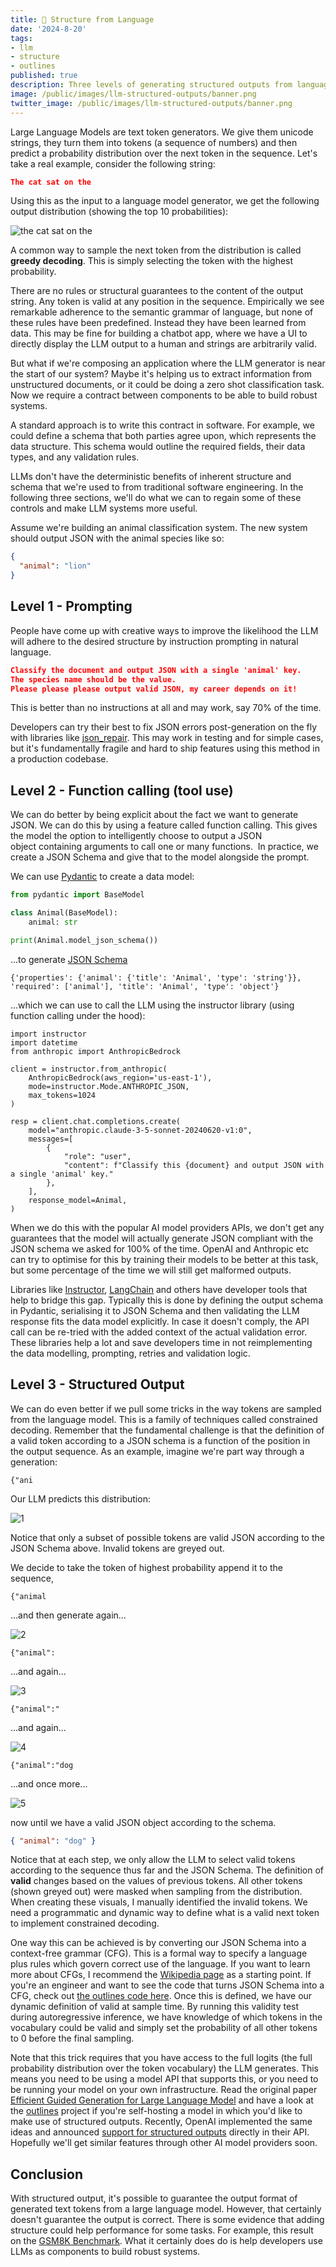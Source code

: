 ```yaml
---
title: 🧱 Structure from Language
date: '2024-8-20'
tags: 
- llm
- structure
- outlines
published: true
description: Three levels of generating structured outputs from language models.
image: /public/images/llm-structured-outputs/banner.png
twitter_image: /public/images/llm-structured-outputs/banner.png
---
```


Large Language Models are text token generators.
We give them unicode strings, they turn them into tokens (a sequence of numbers) and then predict a probability distribution over the next token in the sequence.
Let's take a real example, consider the following string:

```json
The cat sat on the
```

Using this as the input to a language model generator, we get the following output distribution (showing the top 10 probabilities):

<Image alt="the cat sat on the" src="/public/images/llm-structured-outputs/0.png" width={1000} height={500} />

A common way to sample the next token from the distribution is called **greedy decoding**.
This is simply selecting the token with the highest probability.

There are no rules or structural guarantees to the content of the output string.
Any token is valid at any position in the sequence.
Empirically we see remarkable adherence to the semantic grammar of language, but none of these rules have been predefined.
Instead they have been learned from data.
This may be fine for building a chatbot app, where we have a UI to directly display the LLM output to a human and strings are arbitrarily valid.

But what if we're composing an application where the LLM generator is near the start of our system?
Maybe it's helping us to extract information from unstructured documents, or it could be doing a zero shot classification task.
Now we require a contract between components to be able to build robust systems.

A standard approach is to write this contract in software.
For example, we could define a schema that both parties agree upon, which represents the data structure.
This schema would outline the required fields, their data types, and any validation rules.

LLMs don't have the deterministic benefits of inherent structure and schema that we're used to from traditional software engineering.
In the following three sections, we'll do what we can to regain some of these controls and make LLM systems more useful.

Assume we're building an animal classification system.
The new system should output JSON with the animal species like so:

```json
{
  "animal": "lion"
}
```

## Level 1 - Prompting

People have come up with creative ways to improve the likelihood the LLM will adhere to the desired structure by instruction prompting in natural language.

```json
Classify the document and output JSON with a single 'animal' key.
The species name should be the value.
Please please please output valid JSON, my career depends on it!
```

This is better than no instructions at all and may work, say 70% of the time.

Developers can try their best to fix JSON errors post-generation on the fly with libraries like [json_repair](https://github.com/mangiucugna/json_repair).
This may work in testing and for simple cases, but it's fundamentally fragile and hard to ship features using this method in a production codebase.

## Level 2 - Function calling (tool use)

We can do better by being explicit about the fact we want to generate JSON. We can do this by using a feature called function calling.
This gives the model the option to intelligently choose to output a JSON object containing arguments to call one or many functions. 
In practice, we create a JSON Schema and give that to the model alongside the prompt.

We can use [Pydantic](https://docs.pydantic.dev/latest/) to create a data model:

```python
from pydantic import BaseModel

class Animal(BaseModel):
    animal: str

print(Animal.model_json_schema())
```

...to generate [JSON Schema](https://json-schema.org/)

```
{'properties': {'animal': {'title': 'Animal', 'type': 'string'}}, 'required': ['animal'], 'title': 'Animal', 'type': 'object'}
```

...which we can use to call the LLM using the instructor library (using function calling under the hood):

```
import instructor
import datetime
from anthropic import AnthropicBedrock

client = instructor.from_anthropic(
    AnthropicBedrock(aws_region='us-east-1'),
    mode=instructor.Mode.ANTHROPIC_JSON,
    max_tokens=1024
)

resp = client.chat.completions.create(
    model="anthropic.claude-3-5-sonnet-20240620-v1:0",
    messages=[
        {
            "role": "user",
            "content": f"Classify this {document} and output JSON with a single 'animal' key."
        },
    ],
    response_model=Animal,
)
```

When we do this with the popular AI model providers APIs, we don't get any guarantees that the model will actually generate JSON compliant with the JSON schema we asked for 100% of the time.
OpenAI and Anthropic etc can try to optimise for this by training their models to be better at this task, but some percentage of the time we will still get malformed outputs.

Libraries like [Instructor](https://python.useinstructor.com/), [LangChain](https://python.langchain.com/v0.2/api_reference/core/output_parsers/langchain_core.output_parsers.json.JsonOutputParser.html) and others have developer tools that help to bridge this gap.
Typically this is done by defining the output schema in Pydantic, serialising it to JSON Schema and then validating the LLM response fits the data model explicitly.
In case it doesn't comply, the API call can be re-tried with the added context of the actual validation error.
These libraries help a lot and save developers time in not reimplementing the data modelling, prompting, retries and validation logic.

## Level 3 - Structured Output

We can do even better if we pull some tricks in the way tokens are sampled from the language model.
This is a family of techniques called constrained decoding.
Remember that the fundamental challenge is that the definition of a valid token according to a JSON schema is a function of the position in the output sequence.
As an example, imagine we're part way through a generation:

```
{"ani
```

Our LLM predicts this distribution:

<Image alt="1" src="/public/images/llm-structured-outputs/1.png" width={1000} height={500} />

Notice that only a subset of possible tokens are valid JSON according to the JSON Schema above.
Invalid tokens are greyed out.

We decide to take the token of highest probability append it to the sequence,

```
{"animal
```

...and then generate again...

<Image alt="2" src="/public/images/llm-structured-outputs/2.png" width={1000} height={500} />

```
{"animal":
```

...and again...

<Image alt="3" src="/public/images/llm-structured-outputs/3.png" width={1000} height={500} />

```
{"animal":"
```

...and again...

<Image alt="4" src="/public/images/llm-structured-outputs/4.png" width={1000} height={500} />

```
{"animal":"dog
```

...and once more...

<Image alt="5" src="/public/images/llm-structured-outputs/5.png" width={1000} height={500} />

now until we have a valid JSON object according to the schema.

```json
{ "animal": "dog" }
```

Notice that at each step, we only allow the LLM to select valid tokens according to the sequence thus far and the JSON Schema.
The definition of **valid** changes based on the values of previous tokens.
All other tokens (shown greyed out) were masked when sampling from the distribution.
When creating these visuals, I manually identified the invalid tokens.
We need a programmatic and dynamic way to define what is a valid next token to implement constrained decoding.

One way this can be achieved is by converting our JSON Schema into a context-free grammar (CFG).
This is a formal way to specify a language plus rules which govern correct use of the language.
If you want to learn more about CFGs, I recommend the [Wikipedia page](https://en.wikipedia.org/wiki/Context-free_grammar) as a starting point.
If you're an engineer and want to see the code that turns JSON Schema into a CFG, check out [the outlines code here](https://github.com/outlines-dev/outlines).
Once this is defined, we have our dynamic definition of valid at sample time.
By running this validity test during autoregressive inference, we have knowledge of which tokens in the vocabulary could be valid and simply set the probability of all other tokens to 0 before the final sampling.

Note that this trick requires that you have access to the full logits (the full probability distribution over the token vocabulary) the LLM generates.
This means you need to be using a model API that supports this, or you need to be running your model on your own infrastructure.
Read the original paper [Efficient Guided Generation for Large Language Model](https://arxiv.org/pdf/2307.09702) and have a look at the [outlines](https://outlines-dev.github.io/outlines/) project if you're self-hosting a model in which you'd like to make use of structured outputs.
Recently, OpenAI implemented the same ideas and announced [support for structured outputs](https://openai.com/index/introducing-structured-outputs-in-the-api/) directly in their API.
Hopefully we'll get similar features through other AI model providers soon.

## Conclusion
With structured output, it's possible to guarantee the output format of generated text tokens from a large language model. However, that certainly doesn't guarantee the output is correct. There is some evidence that adding structure could help performance for some tasks. For example, this result on the [GSM8K Benchmark](https://blog.dottxt.co/performance-gsm8k.html). What it certainly does do is help developers use LLMs as components to build robust systems.